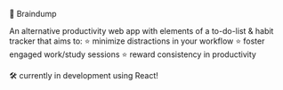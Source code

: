 🧠 Braindump

An alternative productivity web app with elements of a to-do-list & habit tracker that aims to:
⭐️ minimize distractions in your workflow
⭐️ foster engaged work/study sessions
⭐️ reward consistency in productivity

🛠 currently in development using React!

